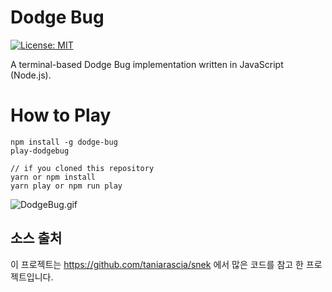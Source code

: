 # Dodge Bug

[![License: MIT](https://img.shields.io/badge/License-MIT-blue.svg)](https://opensource.org/licenses/MIT) 

A terminal-based Dodge Bug implementation written in JavaScript (Node.js).

# How to Play

```
npm install -g dodge-bug
play-dodgebug
```

```
// if you cloned this repository
yarn or npm install
yarn play or npm run play
```

![DodgeBug.gif](https://github.com/qlee3/DodgeBug/master/DodgeBug.gif)

## 소스 출처

이 프로젝트는 https://github.com/taniarascia/snek 에서 많은 코드를 참고 한 프로젝트입니다.